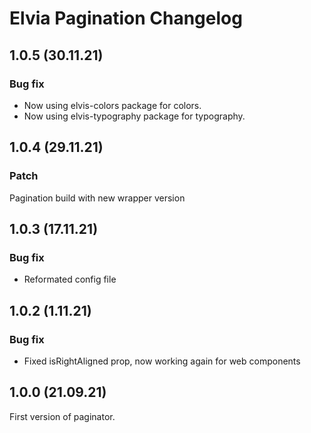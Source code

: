 # Elvia Pagination Changelog

## 1.0.5 (30.11.21)

### Bug fix

- Now using elvis-colors package for colors.
- Now using elvis-typography package for typography.

## 1.0.4 (29.11.21)

### Patch

Pagination build with new wrapper version

## 1.0.3 (17.11.21)

### Bug fix

- Reformated config file

## 1.0.2 (1.11.21)

### Bug fix

- Fixed isRightAligned prop, now working again for web components

## 1.0.0 (21.09.21)

First version of paginator.
